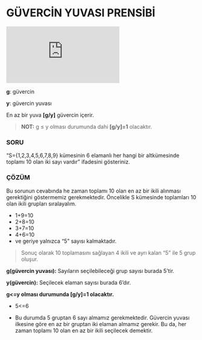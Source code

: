 # GÜVERCİN YUVASI PRENSİBİ
![first eqution](https://latex.codecogs.com/gif.latex?%5Clarge%20g%2Cy%20%5C%2C%20%5C%2C%20%5Cepsilon%20%5C%2C%20Z%5E%7B&plus;%7D)

**g**: güvercin

**y**: güvercin yuvası

En az bir yuva **[g/y]** güvercin içerir.

>**NOT:** g ≤ y olması durumunda dahi **[g/y]=1** olacaktır.

### SORU

“S={1,2,3,4,5,6,7,8,9} kümesinin 6 elamanlı her hangi bir altkümesinde toplamı 10 olan iki sayı vardır” ifadesini gösteriniz.

### ÇÖZÜM

Bu sorunun cevabında he zaman toplamı 10 olan en az bir ikili alınması gerektiğini göstermemiz gerekmektedir. Öncelikle S kümesinde toplamları 10 olan ikili grupları sıralayalım.

* 1+9=10
* 2+8=10
* 3+7=10 
* 4+6=10 
* ve geriye yalnızca “5” sayısı kalmaktadır. 

>Sonuç olarak 10 toplamasını sağlayan 4 ikili ve ayrı kalan “5” ile 5 grup oluşur.


**g(güvercin yuvası):** Sayıların seçilebileceği grup sayısı burada 5’tir.

**y(güvercin):** Seçilecek elaman sayısı burada 6’dır.

**g<=y olması durumunda [g/y]=1 olacaktır.**

* 5<=6

*  Bu durumda 5 gruptan 6 sayı almamız gerekmektedir. Güvercin yuvası ilkesine göre en az bir gruptan iki elaman almamız gerekir. Bu da, her zaman toplamı 10 olan en az bir ikili seçilecek demektir.
